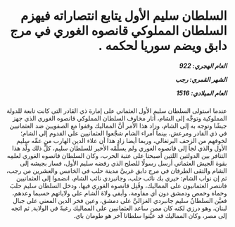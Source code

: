 <h1 dir="rtl">السلطان سليم الأول يتابع انتصاراته فيهزم السلطان المملوكي قانصوه الغوري في مرج دابق ويضم سوريا لحكمه .</h1>

<h5 dir="rtl">العام الهجري:  922

الشهر القمري: رجب

العام الميلادي: 1516</h5>

<p dir="rtl">عندما استولى السلطان سليم الأول العثماني على إمارة ذي القادر التي كانت تابعة للدولة المملوكية وتوجَّه إلى الشام، أثار مخاوف السلطان المملوكي قانصوه الغوري الذي جهز جيشًا وتوجه به إلى الشام، وزاد هذا الأمر أنَّ المماليك وقفوا مع الصفويين ضد العثمانيين في ذي القادر ومرعش، بينما أمراء الشام شجَّعوا العثمانيين على القدوم إلى الشام؛ لخوفهم من الزحف البرتغالي، وربما أيضا زاد هذا أن علاء الدين الهارب من عمِّه سليم الأول والذي لجأ إلى قانصوه الغوري ولم يسلِّمْه الأخير للسلطان سليم، كلُّ ذلك ولَّد هذا التنافر بين الدولتين اللتين أصبحتا على عتبة الحرب، وكان السلطان قانصوه الغوري لعلمِه بقوة الجيش العثماني أرسل رسولًا للصلح الذي رفضه سليم الأول، فسار بجيشه إلى الشام والتقى الطرفان في مرج دابق غربيَّ مدينة حلب في الخامس والعشرين من رجب، ثم إن نواب الشام: خيري بك نائب حلب، وجانبردي نائب الشام، انضموا إلى العثمانيين فانتصر العثمانيون على المماليك، وقُتِل قانصوه الغوري فيها، ودخل السلطان سليم حلبَ وحماة وحمص ودمشق دون أي مقاومة، وأبقى ولاةَ الشام على ولاياتهم حسبما وعدهم، فعيَّن السلطانُ سليم جانبردي الغزاليَّ على دمشق، وعين فخر الدين المعني على جبال لبنان، وهو درزي لكنه كان ممن ساعد العثمانيين على المماليك رغبةً في الولاية, ثم اتجه إلى مصر، وكان المماليك قد عيَّنوا سلطانا آخر هو طومان باي.</p></br>
